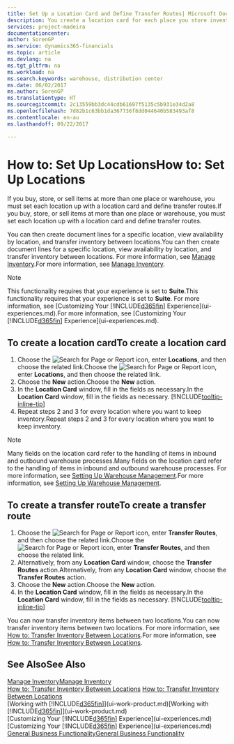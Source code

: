 ```yaml
---
title: Set Up a Location Card and Define Transfer Routes| Microsoft Docs
description: You create a location card for each place you store inventory items, for example, a warehouse or distribution centre, and set up routes to transfer items between locations.
services: project-madeira
documentationcenter: 
author: SorenGP
ms.service: dynamics365-financials
ms.topic: article
ms.devlang: na
ms.tgt_pltfrm: na
ms.workload: na
ms.search.keywords: warehouse, distribution center
ms.date: 06/02/2017
ms.author: SorenGP
ms.translationtype: HT
ms.sourcegitcommit: 2c13559bb3dc44cdb61697f5135c5b931e34d2a8
ms.openlocfilehash: 7d82b1c63bb1da367736f8dd044640b583493af8
ms.contentlocale: en-au
ms.lasthandoff: 09/22/2017

---
```

# <a name="how-to-set-up-locations"></a><span data-ttu-id="aef08-103">How to: Set Up Locations</span><span class="sxs-lookup"><span data-stu-id="aef08-103">How to: Set Up Locations</span></span>
<span data-ttu-id="aef08-104">If you buy, store, or sell items at more than one place or warehouse, you must set each location up with a location card and define transfer routes.</span><span class="sxs-lookup"><span data-stu-id="aef08-104">If you buy, store, or sell items at more than one place or warehouse, you must set each location up with a location card and define transfer routes.</span></span>

<span data-ttu-id="aef08-105">You can then create document lines for a specific location, view availability by location, and transfer inventory between locations.</span><span class="sxs-lookup"><span data-stu-id="aef08-105">You can then create document lines for a specific location, view availability by location, and transfer inventory between locations.</span></span> <span data-ttu-id="aef08-106">For more information, see [Manage Inventory](inventory-manage-inventory.md).</span><span class="sxs-lookup"><span data-stu-id="aef08-106">For more information, see [Manage Inventory](inventory-manage-inventory.md).</span></span>

> [!NOTE]  
>   <span data-ttu-id="aef08-107">This functionality requires that your experience is set to **Suite**.</span><span class="sxs-lookup"><span data-stu-id="aef08-107">This functionality requires that your experience is set to **Suite**.</span></span> <span data-ttu-id="aef08-108">For more information, see [Customizing Your [!INCLUDE[d365fin](includes/d365fin_md.md)] Experience](ui-experiences.md).</span><span class="sxs-lookup"><span data-stu-id="aef08-108">For more information, see [Customizing Your [!INCLUDE[d365fin](includes/d365fin_md.md)] Experience](ui-experiences.md).</span></span>

## <a name="to-create-a-location-card"></a><span data-ttu-id="aef08-109">To create a location card</span><span class="sxs-lookup"><span data-stu-id="aef08-109">To create a location card</span></span>
1. <span data-ttu-id="aef08-110">Choose the ![Search for Page or Report](media/ui-search/search_small.png "Search for Page or Report icon") icon, enter **Locations**, and then choose the related link.</span><span class="sxs-lookup"><span data-stu-id="aef08-110">Choose the ![Search for Page or Report](media/ui-search/search_small.png "Search for Page or Report icon") icon, enter **Locations**, and then choose the related link.</span></span>
2. <span data-ttu-id="aef08-111">Choose the **New** action.</span><span class="sxs-lookup"><span data-stu-id="aef08-111">Choose the **New** action.</span></span>
3. <span data-ttu-id="aef08-112">In the **Location Card** window, fill in the fields as necessary.</span><span class="sxs-lookup"><span data-stu-id="aef08-112">In the **Location Card** window, fill in the fields as necessary.</span></span> [!INCLUDE[tooltip-inline-tip](includes/tooltip-inline-tip_md.md)]
4. <span data-ttu-id="aef08-113">Repeat steps 2 and 3 for every location where you want to keep inventory.</span><span class="sxs-lookup"><span data-stu-id="aef08-113">Repeat steps 2 and 3 for every location where you want to keep inventory.</span></span>

> [!NOTE]  
> <span data-ttu-id="aef08-114">Many fields on the location card refer to the handling of items in inbound and outbound warehouse processes.</span><span class="sxs-lookup"><span data-stu-id="aef08-114">Many fields on the location card refer to the handling of items in inbound and outbound warehouse processes.</span></span> <span data-ttu-id="aef08-115">For more information, see [Setting Up Warehouse Management](warehouse-setup-warehouse.md).</span><span class="sxs-lookup"><span data-stu-id="aef08-115">For more information, see [Setting Up Warehouse Management](warehouse-setup-warehouse.md).</span></span> 

## <a name="to-create-a-transfer-route"></a><span data-ttu-id="aef08-116">To create a transfer route</span><span class="sxs-lookup"><span data-stu-id="aef08-116">To create a transfer route</span></span>
1. <span data-ttu-id="aef08-117">Choose the ![Search for Page or Report](media/ui-search/search_small.png "Search for Page or Report icon") icon, enter **Transfer Routes**, and then choose the related link.</span><span class="sxs-lookup"><span data-stu-id="aef08-117">Choose the ![Search for Page or Report](media/ui-search/search_small.png "Search for Page or Report icon") icon, enter **Transfer Routes**, and then choose the related link.</span></span>
2. <span data-ttu-id="aef08-118">Alternatively, from any **Location Card** window, choose the **Transfer Routes** action.</span><span class="sxs-lookup"><span data-stu-id="aef08-118">Alternatively, from any **Location Card** window, choose the **Transfer Routes** action.</span></span>
3. <span data-ttu-id="aef08-119">Choose the **New** action.</span><span class="sxs-lookup"><span data-stu-id="aef08-119">Choose the **New** action.</span></span>
4. <span data-ttu-id="aef08-120">In the **Location Card** window, fill in the fields as necessary.</span><span class="sxs-lookup"><span data-stu-id="aef08-120">In the **Location Card** window, fill in the fields as necessary.</span></span> [!INCLUDE[tooltip-inline-tip](includes/tooltip-inline-tip_md.md)]

<span data-ttu-id="aef08-121">You can now transfer inventory items between two locations.</span><span class="sxs-lookup"><span data-stu-id="aef08-121">You can now transfer inventory items between two locations.</span></span> <span data-ttu-id="aef08-122">For more information, see [How to: Transfer Inventory Between Locations](inventory-how-transfer-between-locations.md).</span><span class="sxs-lookup"><span data-stu-id="aef08-122">For more information, see [How to: Transfer Inventory Between Locations](inventory-how-transfer-between-locations.md).</span></span>    

## <a name="see-also"></a><span data-ttu-id="aef08-123">See Also</span><span class="sxs-lookup"><span data-stu-id="aef08-123">See Also</span></span>
[<span data-ttu-id="aef08-124">Manage Inventory</span><span class="sxs-lookup"><span data-stu-id="aef08-124">Manage Inventory</span></span>](inventory-manage-inventory.md)  
<span data-ttu-id="aef08-125">[How to: Transfer Inventory Between Locations](inventory-how-transfer-between-locations.md)  </span><span class="sxs-lookup"><span data-stu-id="aef08-125">[How to: Transfer Inventory Between Locations](inventory-how-transfer-between-locations.md)  </span></span>  
<span data-ttu-id="aef08-126">[Working with [!INCLUDE[d365fin](includes/d365fin_md.md)]](ui-work-product.md)</span><span class="sxs-lookup"><span data-stu-id="aef08-126">[Working with [!INCLUDE[d365fin](includes/d365fin_md.md)]](ui-work-product.md)</span></span>  
<span data-ttu-id="aef08-127">[Customizing Your [!INCLUDE[d365fin](includes/d365fin_md.md)] Experience](ui-experiences.md)</span><span class="sxs-lookup"><span data-stu-id="aef08-127">[Customizing Your [!INCLUDE[d365fin](includes/d365fin_md.md)] Experience](ui-experiences.md)</span></span>  
[<span data-ttu-id="aef08-128">General Business Functionality</span><span class="sxs-lookup"><span data-stu-id="aef08-128">General Business Functionality</span></span>](ui-across-business-areas.md)

